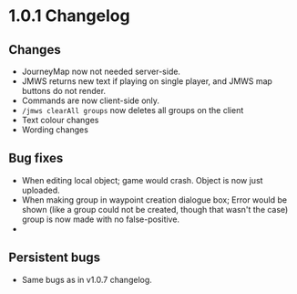 # 1.0.1 Changelog

## Changes

- JourneyMap now not needed server-side.
- JMWS returns new text if playing on single player, and JMWS map buttons do not render.
- Commands are now client-side only.
- `/jmws clearAll groups` now deletes all groups on the client
- Text colour changes
- Wording changes

## Bug fixes

- When editing local object; game would crash. Object is now just uploaded.
- When making group in waypoint creation dialogue box; Error would be shown (like a group could not be created, though that wasn't the case) group is now made with no false-positive.
- 
## Persistent bugs

- Same bugs as in v1.0.7 changelog.


